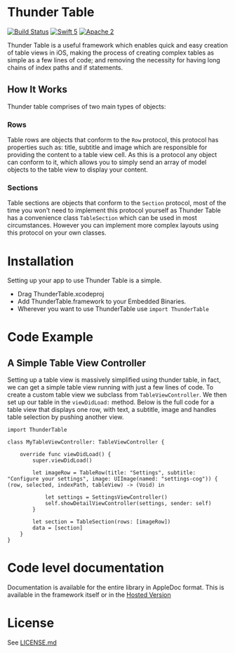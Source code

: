 # Thunder Table

[![Build Status](https://travis-ci.org/3sidedcube/ThunderTable.svg)](https://travis-ci.org/3sidedcube/ThunderTable) [![Swift 5](http://img.shields.io/badge/swift-5-brightgreen.svg)](https://swift.org/blog/swift-5-released/) [![Apache 2](https://img.shields.io/badge/license-Apache%202-brightgreen.svg)](LICENSE.md)

Thunder Table is a useful framework which enables quick and easy creation of table views in iOS, making the process of creating complex tables as simple as a few lines of code; and removing the necessity for having long chains of index paths and if statements.

## How It Works

Thunder table comprises of two main types of objects:

### Rows

Table rows are objects that conform to the `Row` protocol, this protocol has properties such as: title, subtitle and image which are responsible for providing the content to a table view cell. As this is a protocol any object can conform to it, which allows you to simply send an array of model objects to the table view to display your content.

### Sections

Table sections are objects that conform to the `Section` protocol, most of the time you won't need to implement this protocol yourself as Thunder Table has a convenience class `TableSection` which can be used in most circumstances. However you can implement more complex layouts using this protocol on your own classes.

# Installation

Setting up your app to use Thunder Table is a simple.

+ Drag ThunderTable.xcodeproj
+ Add ThunderTable.framework to your Embedded Binaries.
+ Wherever you want to use ThunderTable use `import ThunderTable`

# Code Example
## A Simple Table View Controller

Setting up a table view is massively simplified using thunder table, in fact, we can get a simple table view running with just a few lines of code. To create a custom table view we subclass from `TableViewController`. We then set up our table in the `viewDidLoad:` method. Below is the full code for a table view that displays one row, with text, a subtitle, image and handles table selection by pushing another view.

```
import ThunderTable

class MyTableViewController: TableViewController {
    
    override func viewDidLoad() {
        super.viewDidLoad()
        
        let imageRow = TableRow(title: "Settings", subtitle: "Configure your settings", image: UIImage(named: "settings-cog")) { (row, selected, indexPath, tableView) -> (Void) in
            
            let settings = SettingsViewController()
            self.showDetailViewController(settings, sender: self)
        }
        
        let section = TableSection(rows: [imageRow])
        data = [section]
    }
}
```

# Code level documentation
Documentation is available for the entire library in AppleDoc format. This is available in the framework itself or in the [Hosted Version](http://3sidedcube.github.io/iOS-ThunderTable/)
	
# License
See [LICENSE.md](LICENSE.md)

